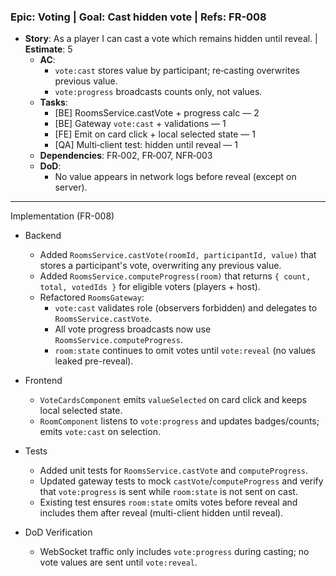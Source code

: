 ### Epic: Voting | **Goal**: Cast hidden vote | **Refs**: FR-008
- **Story**: As a player I can cast a vote which remains hidden until reveal. | **Estimate**: 5
  - **AC**:
    - `vote:cast` stores value by participant; re‑casting overwrites previous value.
    - `vote:progress` broadcasts counts only, not values.
  - **Tasks**:
    - [BE] RoomsService.castVote + progress calc — 2
    - [BE] Gateway `vote:cast` + validations — 1
    - [FE] Emit on card click + local selected state — 1
    - [QA] Multi‑client test: hidden until reveal — 1
  - **Dependencies**: FR‑002, FR‑007, NFR‑003
  - **DoD**:
    - No value appears in network logs before reveal (except on server).

---

Implementation (FR-008)

- Backend
  - Added `RoomsService.castVote(roomId, participantId, value)` that stores a participant's vote, overwriting any previous value.
  - Added `RoomsService.computeProgress(room)` that returns `{ count, total, votedIds }` for eligible voters (players + host).
  - Refactored `RoomsGateway`:
    - `vote:cast` validates role (observers forbidden) and delegates to `RoomsService.castVote`.
    - All vote progress broadcasts now use `RoomsService.computeProgress`.
    - `room:state` continues to omit votes until `vote:reveal` (no values leaked pre-reveal).

- Frontend
  - `VoteCardsComponent` emits `valueSelected` on card click and keeps local selected state.
  - `RoomComponent` listens to `vote:progress` and updates badges/counts; emits `vote:cast` on selection.

- Tests
  - Added unit tests for `RoomsService.castVote` and `computeProgress`.
  - Updated gateway tests to mock `castVote`/`computeProgress` and verify that `vote:progress` is sent while `room:state` is not sent on cast.
  - Existing test ensures `room:state` omits votes before reveal and includes them after reveal (multi-client hidden until reveal).

- DoD Verification
  - WebSocket traffic only includes `vote:progress` during casting; no vote values are sent until `vote:reveal`.

